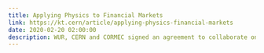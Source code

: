 ```yaml
---
title: Applying Physics to Financial Markets
link: https://kt.cern/article/applying-physics-financial-markets
date: 2020-02-20 02:00:00
description: WUR, CERN and CORMEC signed an agreement to collaborate on research that aims to help protect commodity and financial markets from fraud. Advanced data analytics will be used to identify anomalies that can harm the integrity of these markets. The insights gained can be used by governments and regulators to improve markets stability.
---
```

